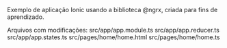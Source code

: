 Exemplo de aplicação Ionic usando a biblioteca @ngrx, criada para fins de aprendizado.

Arquivos com modificações:
src/app/app.module.ts
src/app/app.reducer.ts
src/app/app.states.ts
src/pages/home/home.html
src/pages/home/home.ts
